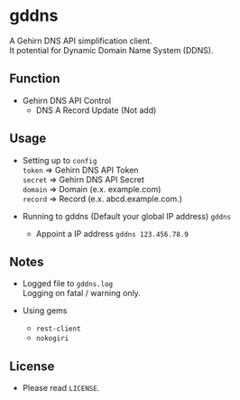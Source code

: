 gddns
===================
A Gehirn DNS API simplification client.  
It potential for Dynamic Domain Name System (DDNS).  

Function
-------------------
+ Gehirn DNS API Control
  + DNS A Record Update (Not add)

Usage
-------------------
+ Setting up to `config`  
 `token` => Gehirn DNS API Token  
 `secret` => Gehirn DNS API Secret  
 `domain` => Domain (e.x. example.com)  
 `record` => Record (e.x. abcd.example.com.)  

+ Running to gddns  (Default your global IP address) 
 `gddns`  
    + Appoint a IP address
      `gddns 123.456.78.9`

Notes
-------------------
+ Logged file to `gddns.log`  
  Logging on fatal / warning only.

+ Using gems
  + `rest-client`
  + `nokogiri`

License
-------------------
+ Please read `LICENSE`.

